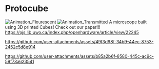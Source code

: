 # Protocube
![Animation_Flourescent](Resources/Renders/Render_Flourescent_Upper.png)
![Animation_Transmitted](Resources/Renders/Render_Transmitted_Upper.png)
A microscope built using 3D printed Cubes! Check out our paper!!! https://ojs.lib.uwo.ca/index.php/openhardware/article/view/22245


https://github.com/user-attachments/assets/49f3d98f-34b9-44ec-8753-2452c5d8e914



https://github.com/user-attachments/assets/b85a2b6f-8580-445c-ac9c-59f73a623541

